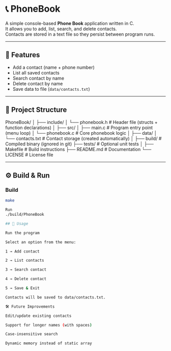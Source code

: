 # 📞 PhoneBook

A simple console-based **Phone Book** application written in C.  
It allows you to add, list, search, and delete contacts.  
Contacts are stored in a text file so they persist between program runs.

---

## 🚀 Features

- Add a contact (name + phone number)  
- List all saved contacts  
- Search contact by name  
- Delete contact by name  
- Save data to file (`data/contacts.txt`)  

---

## 📂 Project Structure

PhoneBook/
│
├── include/
│ └── phonebook.h # Header file (structs + function declarations)
│
├── src/
│ ├── main.c # Program entry point (menu loop)
│ └── phonebook.c # Core phonebook logic
│
├── data/
│ └── contacts.txt # Contact storage (created automatically)
│
├── build/ # Compiled binary (ignored in git)
├── tests/ # Optional unit tests
│
├── Makefile # Build instructions
├── README.md # Documentation
└── LICENSE # License file


---

## ⚙️ Build & Run

### Build
```bash
make

Run
./build/PhoneBook

## 📖 Usage

Run the program

Select an option from the menu:

1 → Add contact

2 → List contacts

3 → Search contact

4 → Delete contact

5 → Save & Exit

Contacts will be saved to data/contacts.txt.

🛠️ Future Improvements

Edit/update existing contacts

Support for longer names (with spaces)

Case-insensitive search

Dynamic memory instead of static array